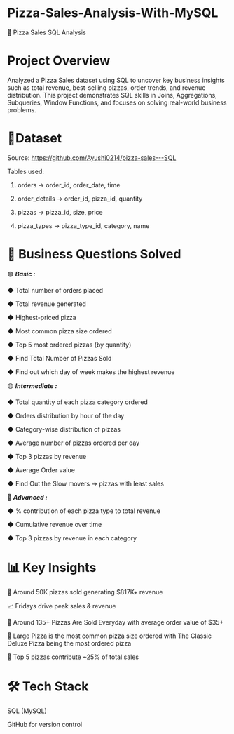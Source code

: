 # Pizza-Sales-Analysis-With-MySQL
🍕 Pizza Sales SQL Analysis

# Project Overview
Analyzed a Pizza Sales dataset using SQL to uncover key business insights such as total revenue, best-selling pizzas, order trends, and revenue distribution.
This project demonstrates SQL skills in Joins, Aggregations, Subqueries, Window Functions, and focuses on solving real-world business problems.

# 📂Dataset
Source: https://github.com/Ayushi0214/pizza-sales---SQL

Tables used:

1. orders → order_id, order_date, time

2. order_details → order_id, pizza_id, quantity

3. pizzas → pizza_id, size, price

4. pizza_types → pizza_type_id, category, name

# 🔑 Business Questions Solved
 🟢 _**Basic :**_

◆ Total number of orders placed

◆ Total revenue generated

◆ Highest-priced pizza

◆ Most common pizza size ordered

◆ Top 5 most ordered pizzas (by quantity)

◆ Find Total Number of Pizzas Sold 

◆ Find out which day of week makes the highest revenue 

🟡 _**Intermediate :**_

◆ Total quantity of each pizza category ordered

◆ Orders distribution by hour of the day

◆ Category-wise distribution of pizzas

◆ Average number of pizzas ordered per day

◆ Top 3 pizzas by revenue

◆ Average Order value 

◆ Find Out the Slow movers → pizzas with least sales 

🔴 _**Advanced :**_

◆ % contribution of each pizza type to total revenue

◆ Cumulative revenue over time

◆ Top 3 pizzas by revenue in each category

# 📊 Key Insights

🍕 Around 50K pizzas sold generating $817K+ revenue

📈 Fridays drive peak sales & revenue 

🥇 Around 135+ Pizzas Are Sold Everyday with average order value of $35+ 

🍴 Large Pizza is the most common pizza size ordered with The Classic Deluxe Pizza being the most ordered pizza

🎯 Top 5 pizzas contribute ~25% of total sales 

# 🛠️ Tech Stack

SQL (MySQL)

GitHub for version control
